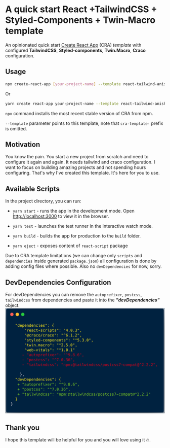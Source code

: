 # A quick start React +TailwindCSS + Styled-Components + Twin-Macro template

An opinionated quick start [Create React App](https://github.com/facebook/create-react-app) (CRA) _template_ with configured **TailwindCSS**, **Styled-components**, **Twin.Macro**, **Craco** configuration.

## Usage

```bash
npx create-react-app [your-project-name] --template react-tailwind-anish
```

Or

```bash
yarn create react-app your-project-name --template react-tailwind-anish
```

`npx` command installs the most recent stable version of CRA from npm.

`--template` parameter points to this template, note that `cra-template-` prefix is omitted.

## Motivation

You know the pain. You start a new project from scratch and need to configure it again and again. It needs tailwind and craco configuration. I want to focus on building amazing projects and not spending hours configuring. That's why I've created this template. It's here for you to use.

## Available Scripts

In the project directory, you can run:

- `yarn start` - runs the app in the development mode. Open [http://localhost:3000](http://localhost:3000) to view it in the browser.

- `yarn test` - launches the test runner in the interactive watch mode.

- `yarn build` - builds the app for production to the `build` folder.

- `yarn eject` - exposes content of `react-script` package

Due to CRA template limitations (we can change only `scripts` and `dependencies` inside generated `package.json`) all configuration is done by adding config files where possible. Also no `devDependencies` for now, sorry.

## DevDependencies Configuration

For devDependencies you can remove the `autoprefixer`, `postcss`, `tailwindcss` from dependencies and paste it into the ***"devDependencies"*** object.
![Configuration for devDependencies](https://raw.githubusercontent.com/Anishpras/cra-template-react-tailwind/main/assets/carbon.png)

## Thank you

I hope this template will be helpful for you and you will love using it 🔥. 
